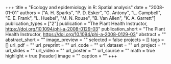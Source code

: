 +++
title = "Ecology and epidemiology in R: Spatial analysis"
date = "2008-01-01"
authors = ["A. H. Sparks", "P. D. Esker", "G. Antony", "L. Campbell", "E. E. Frank", "L. Huebel", "M. N. Rouse", "B. Van Allen", "K. A. Garrett"]
publication_types = ["2"]
publication = "The Plant Health Instructor, https://doi.org/10.1094/phi-a-2008-0129-03"
publication_short = "The Plant Health Instructor, https://doi.org/10.1094/phi-a-2008-0129-03"
abstract = ""
abstract_short = ""
image_preview = ""
selected = false
projects = []
tags = []
url_pdf = ""
url_preprint = ""
url_code = ""
url_dataset = ""
url_project = ""
url_slides = ""
url_video = ""
url_poster = ""
url_source = ""
math = true
highlight = true
[header]
image = ""
caption = ""
+++
